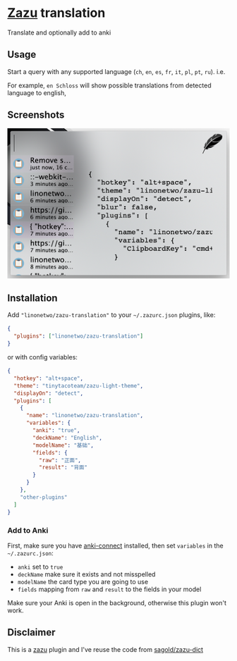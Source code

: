 # [Zazu](https://github.com/tinytacoteam/zazu) translation

Translate and optionally add to anki

## Usage

Start a query with any supported language (`ch`, `en`, `es`, `fr`, `it`, `pl`, `pt`, `ru`). i.e.

For example, `en Schloss` will show possible translations from detected language to english,

## Screenshots

![screenshot](screenshot.png)

## Installation

Add `"linonetwo/zazu-translation"` to your `~/.zazurc.json` plugins, like:

```json
{
  "plugins": ["linonetwo/zazu-translation"]
}
```

or with config variables:

```json
{
  "hotkey": "alt+space",
  "theme": "tinytacoteam/zazu-light-theme",
  "displayOn": "detect",
  "plugins": [
    {
      "name": "linonetwo/zazu-translation",
      "variables": {
        "anki": "true",
        "deckName": "English",
        "modelName": "基础",
        "fields": {
          "raw": "正面",
          "result": "背面"
        }
      }
    },
    "other-plugins"
  ]
}
```

### Add to Anki

First, make sure you have [anki-connect](https://foosoft.net/projects/anki-connect/) installed, then set `variables` in the `~/.zazurc.json`:

- `anki` set to `true`
- `deckName` make sure it exists and not misspelled
- `modelName` the card type you are going to use
- `fields` mapping from `raw` and `result` to the fields in your model

Make sure your Anki is open in the background, otherwise this plugin won't work.

## Disclaimer

This is a [zazu](https://github.com/tinytacoteam/zazu) plugin and I've reuse the code from [sagold/zazu-dict](https://github.com/sagold/zazu-dict)
